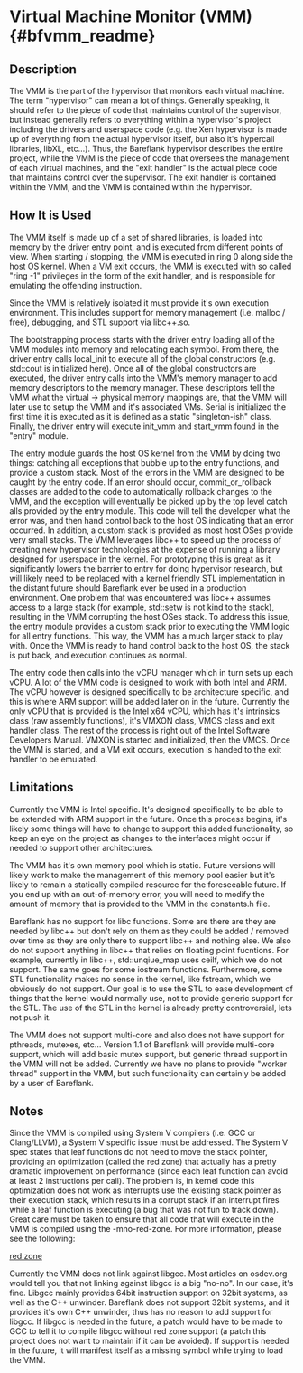 # Virtual Machine Monitor (VMM) {#bfvmm_readme}

## Description

The VMM is the part of the hypervisor that monitors each virtual machine. The term "hypervisor" can mean a lot of things. Generally speaking, it should refer to the piece of code that maintains control of the supervisor, but instead generally refers to everything within a hypervisor's project including the drivers and userspace code (e.g. the Xen hypervisor is made up of everything from the actual hypervisor itself, but also it's hypercall libraries, libXL, etc...). Thus, the Bareflank hypervisor describes the entire project, while the VMM is the piece of code that oversees the management of each virtual machines, and the "exit handler" is the actual piece code that maintains control over the supervisor. The exit handler is contained within the VMM, and the VMM is contained within the hypervisor.

## How It is Used

The VMM itself is made up of a set of shared libraries, is loaded into memory by the driver entry point, and is executed from different points of view. When starting / stopping, the VMM is executed in ring 0 along side the host OS kernel. When a VM exit occurs, the VMM is executed with so called "ring -1" privileges in the form of the exit handler, and is responsible for emulating the offending instruction.

Since the VMM is relatively isolated it must provide it's own execution environment. This includes support for memory management (i.e. malloc / free), debugging, and STL support via libc++.so.

The bootstrapping process starts with the driver entry loading all of the VMM modules into memory and relocating each symbol. From there, the driver entry calls local_init to execute all of the global constructors (e.g. std::cout is initialized here). Once all of the global constructors are executed, the driver entry calls into the VMM's memory manager to add memory descriptors to the memory manager. These descriptors tell the VMM what the virtual -> physical memory mappings are, that the VMM will later use to setup the VMM and it's associated VMs. Serial is initialized the first time it is executed as it is defined as a static "singleton-ish" class. Finally, the driver entry will execute init_vmm and start_vmm found in the "entry" module.

The entry module guards the host OS kernel from the VMM by doing two things: catching all exceptions that bubble up to the entry functions, and provide a custom stack. Most of the errors in the VMM are designed to be caught by the entry code. If an error should occur, commit_or_rollback classes are added to the code to automatically rollback changes to the VMM, and the exception will eventually be picked up by the top level catch alls provided by the entry module. This code will tell the developer what the error was, and then hand control back to the host OS indicating that an error occurred. In addition, a custom stack is provided as most host OSes provide very small stacks. The VMM leverages libc++ to speed up the process of creating new hypervisor technologies at the expense of running a library designed for userspace in the kernel. For prototyping this is great as it significantly lowers the barrier to entry for doing hypervisor research, but will likely need to be replaced with a kernel friendly STL implementation in the distant future should Bareflank ever be used in a production environment. One problem that was encountered was libc++ assumes access to a large stack (for example, std::setw is not kind to the stack), resulting in the VMM corrupting the host OSes stack. To address this issue, the entry module provides a custom stack prior to executing the VMM logic for all entry functions. This way, the VMM has a much larger stack to play with. Once the VMM is ready to hand control back to the host OS, the stack is put back, and execution continues as normal.

The entry code then calls into the vCPU manager which in turn sets up each vCPU. A lot of the VMM code is designed to work with both Intel and ARM. The vCPU however is designed specifically to be architecture specific, and this is where ARM support will be added later on in the future. Currently the only vCPU that is provided is the Intel x64 vCPU, which has it's intrinsics class (raw assembly functions), it's VMXON class, VMCS class and exit handler class. The rest of the process is right out of the Intel Software Developers Manual. VMXON is started and initialized, then the VMCS. Once the VMM is started, and a VM exit occurs, execution is handed to the exit handler to be emulated.

## Limitations

Currently the VMM is Intel specific. It's designed specifically to be able to be extended with ARM support in the future. Once this process begins, it's likely some things will have to change to support this added functionality, so keep an eye on the project as changes to the interfaces might occur if needed to support other architectures.

The VMM has it's own memory pool which is static. Future versions will likely work to make the management of this memory pool easier but it's likely to remain a statically compiled resource for the foreseeable future. If you end up with an out-of-memory error, you will need to modify the amount of memory that is provided to the VMM in the constants.h file.

Bareflank has no support for libc functions. Some are there are they are needed by libc++ but don't rely on them as they could be added / removed over time as they are only there to support libc++ and nothing else. We also do not support anything in libc++ that relies on floating point fucntions. For example, currently in libc++, std::unqiue_map uses ceilf, which we do not support. The same goes for some iostream functions. Furthermore, some STL functionality makes no sense in the kernel, like fstream, which we obviously do not support. Our goal is to use the STL to ease development of things that the kernel would normally use, not to provide generic support for the STL. The use of the STL in the kernel is already pretty controversial, lets not push it.

The VMM does not support multi-core and also does not have support for pthreads, mutexes, etc... Version 1.1 of Bareflank will provide multi-core support, which will add basic mutex support, but generic thread support in the VMM will not be added. Currently we have no plans to provide "worker thread" support in the VMM, but such functionality can certainly be added by a user of Bareflank.

## Notes

Since the VMM is compiled using System V compilers (i.e. GCC or Clang/LLVM), a System V specific issue must be addressed. The System V spec states that leaf functions do not need to move the stack pointer, providing an optimization (called the red zone) that actually has a pretty dramatic improvement on performance (since each leaf function can avoid at least 2 instructions per call). The problem is, in kernel code this optimization does not work as interrupts use the existing stack pointer as their execution stack, which results in a corrupt stack if an interrupt fires while a leaf function is executing (a bug that was not fun to track down). Great care must be taken to ensure that all code that will execute in the VMM is compiled using the -mno-red-zone. For more information, please see the following:

[red zone](http://eli.thegreenplace.net/2011/09/06/stack-frame-layout-on-x86-64/)

Currently the VMM does not link against libgcc. Most articles on osdev.org would tell you that not linking against libgcc is a big "no-no". In our case, it's fine. Libgcc mainly provides 64bit instruction support on 32bit systems, as well as the C++ unwinder. Bareflank does not support 32bit systems, and it provides it's own C++ unwinder, thus has no reason to add support for libgcc. If libgcc is needed in the future, a patch would have to be made to GCC to tell it to compile libgcc without red zone support (a patch this project does not want to maintain if it can be avoided). If support is needed in the future, it will manifest itself as a missing symbol while trying to load the VMM.

